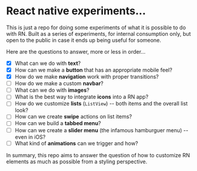 # React native experiments...

This is just a repo for doing some experiments of what it is possible to do with RN. Built as a series of experiments, for internal consumption only, but open to the public in case it ends up being useful for someone.

Here are the questions to answer, more or less in order...

* [x] What can we do with **text**?
* [x] How can we make a **button** that has an appropriate mobile feel?
* [x] How do we make **navigation** work with proper transitions?
* [ ] How do we make a custom **navbar**?
* [ ] What can we do with **images**?
* [ ] What is the best way to integrate **icons** into a RN app?
* [ ] How do we customize **lists** (`ListView`) -- both items and the overall list look?
* [ ] How can we create **swipe** actions on list items?
* [ ] How can we build a **tabbed menu**?
* [ ] How can we create a **slider menu** (the infamous hamburguer menu) -- even in iOS?
* [ ] What kind of **animations** can we trigger and how?

In summary, this repo aims to answer the question of how to customize RN elements as much as possible from a styling perspective.

